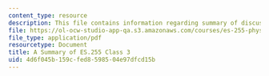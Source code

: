 ```yaml
---
content_type: resource
description: This file contains information regarding summary of discussion.
file: https://ol-ocw-studio-app-qa.s3.amazonaws.com/courses/es-255-physics-of-rock-climbing-spring-2006/4d6f045b159cfed8598504e97dfcd15b_MITES_255S06_class_3review.pdf
file_type: application/pdf
resourcetype: Document
title: A Summary of ES.255 Class 3
uid: 4d6f045b-159c-fed8-5985-04e97dfcd15b
---
```

